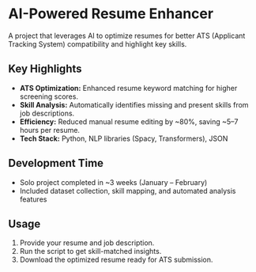 # AI-Powered Resume Enhancer

A project that leverages AI to optimize resumes for better ATS (Applicant Tracking System) compatibility and highlight key skills.

## Key Highlights
- **ATS Optimization:** Enhanced resume keyword matching for higher screening scores.
- **Skill Analysis:** Automatically identifies missing and present skills from job descriptions.
- **Efficiency:** Reduced manual resume editing by ~80%, saving ~5–7 hours per resume.
- **Tech Stack:** Python, NLP libraries (Spacy, Transformers), JSON

## Development Time
- Solo project completed in ~3 weeks (January – February)
- Included dataset collection, skill mapping, and automated analysis features

## Usage
1. Provide your resume and job description.
2. Run the script to get skill-matched insights.
3. Download the optimized resume ready for ATS submission.

